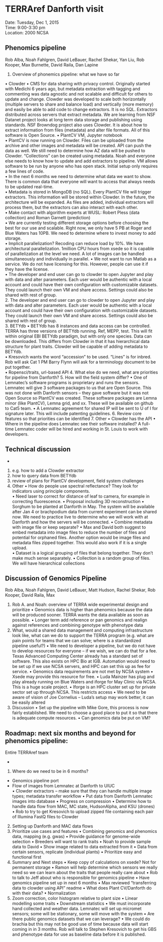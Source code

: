 # TERRAref Danforth visit
Date:	Tuesday, Dec 1, 2015  
Time:	9:00-3:30 pm  
Location:	2000 NCSA  


## Phenomics pipeline 
Rob Alba, Noah Fahlgren, David LeBauer, Rachel Shekar, Yan Liu, Rob Kooper, Max Burnette, David Raila, Dan Lapine

  
 1.	Overview of phonemics pipeline: what we have so far

  •	Clowder 
  •	CMS for data sharing with privacy control.  Originally started with Medichi 6 years ago, but metadata extraction with tagging and commenting was data agnostic and not scalable and difficult for others to update and change.  Clowder was developed to scale both horizontally (multiple servers to share and balance load) and vertically (more memory) and easily be able to add code to change extractors.  It is no SQL.  Extractors distributed across servers that extract metadata.  We are learning from NSF Datanet project looks at long term data storage and publishing using standards.  NSF Browndog project also uses Clowder.  It is about how to extract information from files (metadata) and alter file formats.  All of this software is Open Source.
  •	PlantCV VM, Jupyter notebook   
  •	PlantCV is now running on Clowder.  Files can be uploaded from the archive and other images and metadata will be created.  API can push the data as well. We still need to determine how AZ data will be pushed to Clowder. “Collections” can be created using metadata.  Noah and everyone else needs to know how to update and add extractors to pipeline.  VM allows software to be run by anyone who has open stack.  Initial setup only requires a few lines of code.  
  •	In the next 6 months we need to determine what data we want to show.  There is common data that everyone will want to access that always needs to be updated real-time.    
  •	Metadata is stored in MongoDB (no SQL).  Every PlantCV file will trigger extractors.  This information will be stored within Clowder. In the future, the architecture will be expanded.  As files are added, individual extractors will process them, but the extractors can also interact with each other.  
  •	Make contact with algorithm experts at WUSL: Robert Pless (data collection) and Roman Garnett (prediction)  
  •	We are currently testing different storage options before choosing the best for our use and scalable.  Right now, we only have 5 PB at Roger and Blue Waters has 10PB. We need to determine where to invest money to add storage.  
  •	Implicit parallelization? Recoding can reduce load by 10%. We have architectural parallelization.  1million CPU hours from xsede so it is capable of parallelization at the level we need. A lot of images can be handled simultaneously and individually in parallel.
  •	We not want to run Matlab as a service.  We do not have licensing for this.  However, people can use it if they have the license.  
  •	The developer and end user can go to clowder to open Jupyter and play with data and alter parameters.  Each user would be authentic with a local account and could have their own configuration with customizable datasets.  They could launch their own VM and share access.  Settings could also be shared with rest of group.  
2.	The developer and end user can go to clowder to open Jupyter and play with data and alter parameters.  Each user would be authentic with a local account and could have their own configuration with customizable datasets.  They could launch their own VM and share access.  Settings could also be shared with rest of group.  
3.	BETYdb
  •	BETYdb has 8 instances and data access can be controlled.  TERRA has three versions of BETYdb running.  Ref, MEPP, test.  This will fit within original EBI BETYdb paradigm, but with only one species. Data can be downloaded.  This differs from Clowder in that it has hierarchical data structure for plant traits.  Clowder will be capable of adding metadata to BETYdb.    
  •	Kresovich wants the word “accession” to be used.  “Lines” is for inbred.  Rob will ask Cat 1 PM Barry Flynn will ask for a terminology document to be put together.   
  •	Ropensci/traits, url-based API
4.	What else do we need, what are priorities for pipeline from Danforth?
5.	How will the field system differ?
•	One of Lemnatec’s software programs is proprietary and runs the sensors.  Lemnatec will give 3 software packages to us that are Open Source.  This was not done with Danforth sensors – they gave software but it was not Open Source so PlantCV was created.  These software packages are Lemna minor (like PlantCV), Lemna grid, and xx.  These will be available on github to Cat5 team. 
•	A Lemnatec agreement for shared IP will be sent to U of I for signature later. This will include patenting guidelines.
6.	Review core features so that priorities can be identified
7.	Other
•	Clowder has the API
•	Where in the pipeline does Lemnatec see their software installed?  A full-time Lemnatec coder will be hired and working in St. Louis to work with developers.



## Technical discussion
  *
1.	e.g. how to add a Clowder extractor
2.	how to query data from BETYdb
3.	review of plans for PlantCV development, field system challenges 
4.	Other
•	How do people use spectral reflectance?  They look for indicators using principle components.  
•	Need laser to correct for distance of leaf to camera, for example in correcting fluorescence. 
•	Proposal including 3D reconstruction 
•	Sorghum to be planted at Danforth in May.   The system will be available after Jan 4 or brachpodium data from current experiment can be shared now.  We need to practice live to determine who we will work with at Danforth and how the servers will be connected.
•	Combine metadata with image file or keep separate?
•	Max and David both suggest to embed metadata into image files to reduce the number of files and potential for orphaned files.  Another option would be image files and metadata files zipped together.  This would also work if it is a single upload.  
•	Dataset is a logical grouping of files that belong together.  They don’t make much sense separately.
•	Collection is a random group of files.  We will have hierarchical collections




## Discussion of Genomics Pipeline 
Rob Alba, Noah Fahlgren, David LeBauer, Matt Hudson, Rachel Shekar, Rob Kooper, David Raila, Max 

  
1.	Rob A. and Noah: overview of TERRA wide experimental design and prioritize 
•	Genomics data is higher than phenomics because the data will be produced sooner.  TERRA wants the data available as soon as possible.
•	Longer term add reference or pan genomics and realign against references and combining genotype with phenotype data
2.	What, would a shared data management and computing infrastructure look like, what can we do to support the TERRA program (e.g. what are pain points for teams that we can solve; where is a standardized pipeline useful?)
•	We need to developer a pipeline, but we do not have to develop resources for everyone – if we wish, we can do that for a fee. Texas Advanced Computing Center already has a standard set of software.  This also exists on HPC Bio at IGB.  Automation would need to be set up if we use NCSA servers, and HPC can set this up as fee for service.
•	Genomics data requirements are not met by NCSA system
•	Xsede may provide this resource for free.
•	Luda Mainzer has plug and play already running on Blue Waters and iforge for May Clinic via NCSA.  This is a huge scale project. 
•	Iforge is an HPC cluster set up for private sector set up through NCSA.  This restricts access
•	We need to be aware of vision of Joe Cornelius – Luda’s setup may work better, it can be easily altered
3.	Discussion
•	Set up the pipeline with Mike Gore, this process is now fairly established.  We need to choose a good place to put it so that there is adequate compute resources.
•	Can genomics data be put on VM?



## Roadmap: next six months and beyond for phenomics pipeline:
Entire TERRAref team

  *
1.	Where do we need to be in 6 months?  
 *	Genomics pipeline port  
 *	Flow of images from Lemnatec at Danforth to UIUC  
 •	Clowder extractors – make sure that they can handle multiple image types; metadata transfer workflow
•	Put data from Danforth Lemnatec images into database
•	Progress on compression
•	Determine how to handle data flow from MAC, MC state, HudsonAlpha, and KSU (drones)
•	Rob to try to get Kresovich to upload zipped file containing each pair of Illumina FastQ files to Clowder
2.	Setting up Danforth and MAC data flows
3.	Prioritize use cases and features
•	Combining genomics and phenomics data, mapping (e.g. gwas)
•	Provide guidance for genome-wide selection
•	Breeders will want to rank traits 
•	Noah to provide sample data to David
•	Show image related to data extracted from it
•	Data from certain sensors, replicate (individual plants)
•	Prioritize easy and functional first 
4.	Summary and Next steps
•	Keep copy of calculations on xsede?  Not for permanent storage
•	Ramon will help determine which sensors we really need so we can learn about the traits that people really care about
•	Rob to talk to Jeff about who is responsible for genomics pipeline
•	Have genomics pipeline set up in next 6 months
•	Max reviewed “transferring data to clowder using API” readme
•	What does Plant CV/Danforth do with their data?
•	Normalization
1.	Zoom correction, color histogram relative to plant size
•	Linear modelling some traits
•	Downstream statistics
•	We must incorporate hand collected and weather data.  Lemnatec will set up micromet sensors; some will be stationary, some will move with the system
•	Are there public genomics datasets that we can leverage?
•	We could do brachia but this may not be good use of time because data will start coming in in 3 months.  Rob will talk to Stephen Kresovich to get his GBS and phenotype data for use as baseline data before it is published.


